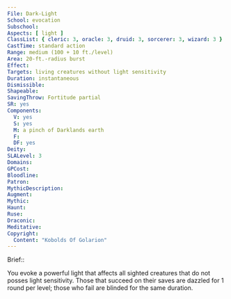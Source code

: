 ```yaml
---
File: Dark-Light
School: evocation
Subschool: 
Aspects: [ light ]
ClassList: { cleric: 3, oracle: 3, druid: 3, sorcerer: 3, wizard: 3 }
CastTime: standard action
Range: medium (100 + 10 ft./level)
Area: 20-ft.-radius burst
Effect: 
Targets: living creatures without light sensitivity
Duration: instantaneous
Dismissible: 
Shapeable: 
SavingThrow: Fortitude partial
SR: yes
Components:
  V: yes
  S: yes
  M: a pinch of Darklands earth
  F: 
  DF: yes
Deity: 
SLALevel: 3
Domains: 
GPCost: 
Bloodline: 
Patron: 
MythicDescription: 
Augment: 
Mythic: 
Haunt: 
Ruse: 
Draconic: 
Meditative: 
Copyright:
  Content: "Kobolds Of Golarion"
---
```

Brief:: 

You evoke a powerful light that affects all sighted creatures that do not posses light sensitivity. Those that succeed on their saves are dazzled for 1 round per level; those who fail are blinded for the same duration.
